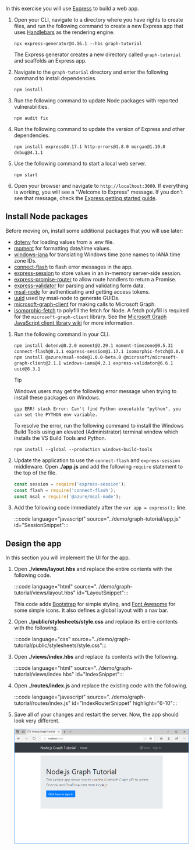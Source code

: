 <!-- markdownlint-disable MD002 MD041 -->

In this exercise you will use [Express](http://expressjs.com/) to build a web app.

1. Open your CLI, navigate to a directory where you have rights to create files, and run the following command to create a new Express app that uses [Handlebars](http://handlebarsjs.com/) as the rendering engine.

    ```Shell
    npx express-generator@4.16.1 --hbs graph-tutorial
    ```

    The Express generator creates a new directory called `graph-tutorial` and scaffolds an Express app.

1. Navigate to the `graph-tutorial` directory and enter the following command to install dependencies.

    ```Shell
    npm install
    ```

1. Run the following command to update Node packages with reported vulnerabilities.

    ```Shell
    npm audit fix
    ```

1. Run the following command to update the version of Express and other dependencies.

    ```Shell
    npm install express@4.17.1 http-errors@1.8.0 morgan@1.10.0 debug@4.1.1
    ```

1. Use the following command to start a local web server.

    ```Shell
    npm start
    ```

1. Open your browser and navigate to `http://localhost:3000`. If everything is working, you will see a "Welcome to Express" message. If you don't see that message, check the [Express getting started guide](http://expressjs.com/starter/generator.html).

## Install Node packages

Before moving on, install some additional packages that you will use later:

- [dotenv](https://github.com/motdotla/dotenv) for loading values from a .env file.
- [moment](https://github.com/moment/moment/) for formatting date/time values.
- [windows-iana](https://github.com/rubenillodo/windows-iana) for translating Windows time zone names to IANA time zone IDs.
- [connect-flash](https://github.com/jaredhanson/connect-flash) to flash error messages in the app.
- [express-session](https://github.com/expressjs/session) to store values in an in-memory server-side session.
- [express-promise-router](https://github.com/express-promise-router/express-promise-router) to allow route handlers to return a Promise.
- [express-validator](https://github.com/express-validator/express-validator) for parsing and validating form data.
- [msal-node](https://github.com/AzureAD/microsoft-authentication-library-for-js/tree/dev/lib/msal-node) for authenticating and getting access tokens.
- [uuid](https://github.com/uuidjs/uuid) used by msal-node to generate GUIDs.
- [microsoft-graph-client](https://github.com/microsoftgraph/msgraph-sdk-javascript) for making calls to Microsoft Graph.
- [isomorphic-fetch](https://github.com/matthew-andrews/isomorphic-fetch) to polyfill the fetch for Node. A fetch polyfill is required for the `microsoft-graph-client` library. See the [Microsoft Graph JavaScript client library wiki](https://github.com/microsoftgraph/msgraph-sdk-javascript/wiki/Migration-from-1.x.x-to-2.x.x#polyfill-only-when-required) for more information.

1. Run the following command in your CLI.

    ```Shell
    npm install dotenv@8.2.0 moment@2.29.1 moment-timezone@0.5.31 connect-flash@0.1.1 express-session@1.17.1 isomorphic-fetch@3.0.0
    npm install @azure/msal-node@1.0.0-beta.0 @microsoft/microsoft-graph-client@2.1.1 windows-iana@4.2.1 express-validator@6.6.1 uuid@8.3.1
    ```

    > [!TIP]
    > Windows users may get the following error message when trying to install these packages on Windows.
    >
    > ```Shell
    > gyp ERR! stack Error: Can't find Python executable "python", you can set the PYTHON env variable.
    > ```
    >
    > To resolve the error, run the following command to install the Windows Build Tools using an elevated (Administrator) terminal window which installs the VS Build Tools and Python.
    >
    > ```Shell
    > npm install --global --production windows-build-tools
    > ```

1. Update the application to use the `connect-flash` and `express-session` middleware. Open **./app.js** and add the following `require` statement to the top of the file.

    ```javascript
    const session = require('express-session');
    const flash = require('connect-flash');
    const msal = require('@azure/msal-node');
    ```

1. Add the following code immediately after the `var app = express();` line.

    :::code language="javascript" source="../demo/graph-tutorial/app.js" id="SessionSnippet":::

## Design the app

In this section you will implement the UI for the app.

1. Open **./views/layout.hbs** and replace the entire contents with the following code.

    :::code language="html" source="../demo/graph-tutorial/views/layout.hbs" id="LayoutSnippet":::

    This code adds [Bootstrap](http://getbootstrap.com/) for simple styling, and [Font Awesome](https://fontawesome.com/) for some simple icons. It also defines a global layout with a nav bar.

1. Open **./public/stylesheets/style.css** and replace its entire contents with the following.

    :::code language="css" source="../demo/graph-tutorial/public/stylesheets/style.css":::

1. Open **./views/index.hbs** and replace its contents with the following.

    :::code language="html" source="../demo/graph-tutorial/views/index.hbs" id="IndexSnippet":::

1. Open **./routes/index.js** and replace the existing code with the following.

    :::code language="javascript" source="../demo/graph-tutorial/routes/index.js" id="IndexRouterSnippet" highlight="6-10":::

1. Save all of your changes and restart the server. Now, the app should look very different.

    ![A screenshot of the redesigned home page](./images/create-app-01.png)

